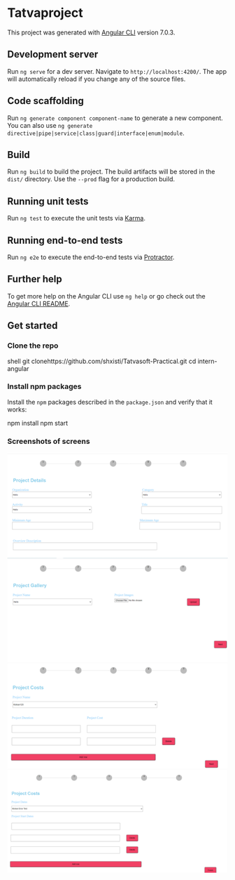 # Tatvaproject

This project was generated with [Angular CLI](https://github.com/angular/angular-cli) version 7.0.3.

## Development server

Run `ng serve` for a dev server. Navigate to `http://localhost:4200/`. The app will automatically reload if you change any of the source files.

## Code scaffolding

Run `ng generate component component-name` to generate a new component. You can also use `ng generate directive|pipe|service|class|guard|interface|enum|module`.

## Build

Run `ng build` to build the project. The build artifacts will be stored in the `dist/` directory. Use the `--prod` flag for a production build.

## Running unit tests

Run `ng test` to execute the unit tests via [Karma](https://karma-runner.github.io).

## Running end-to-end tests

Run `ng e2e` to execute the end-to-end tests via [Protractor](http://www.protractortest.org/).

## Further help

To get more help on the Angular CLI use `ng help` or go check out the [Angular CLI README](https://github.com/angular/angular-cli/blob/master/README.md).
## Get started

### Clone the repo

shell
git clonehttps://github.com/shxisti/Tatvasoft-Practical.git
cd intern-angular


### Install npm packages

Install the `npm` packages described in the `package.json` and verify that it works:

npm install
npm start

### Screenshots of screens
![Screenshot](screen-1.png)
![Screenshot](screen-2.png)
![Screenshot](screen-3.png)
![Screenshot](screen-4.png)
